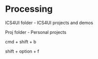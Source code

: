 # Processing 
ICS4UI folder - ICS4UI projects and demos

Proj folder - Personal projects

cmd + shift + b

shift + option + f